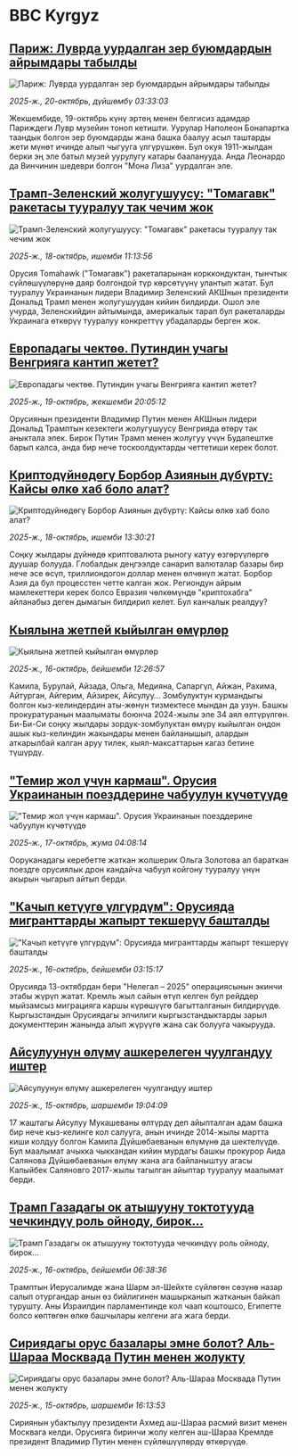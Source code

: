 # BBC Kyrgyz## [Париж: Луврда уурдалган зер буюмдардын айрымдары табылды](https://www.bbc.com/kyrgyz/articles/cnveq596m98o?at_medium=RSS&at_campaign=rss?at_campaign=githubrss)![Париж: Луврда уурдалган зер буюмдардын айрымдары табылды](https://ichef.bbci.co.uk/ace/ws/240/cpsprodpb/810c/live/237916d0-ace2-11f0-ba75-093eca1ac29b.jpg)_2025-ж., 20-октябрь, дүйшөмбү 03:33:03_Жекшембиде, 19-октябрь күнү эртең менен белгисиз адамдар Париждеги Лувр музейин тоноп кетишти. Уурулар Наполеон Бонапартка таандык болгон зер буюмдарды жана башка баалуу асыл таштарды жети мүнөт ичинде алып чыгууга үлгүрүшкөн. Бул окуя 1911-жылдан берки эң эле батыл музей уурулугу катары бааланууда. Анда Леонардо да Винчинин шедеври болгон "Мона Лиза" уурдалган эле.## [Трамп-Зеленский жолугушуусу: "Томагавк" ракетасы тууралуу так чечим жок](https://www.bbc.com/kyrgyz/articles/cly9vg474e5o?at_medium=RSS&at_campaign=rss?at_campaign=githubrss)![Трамп-Зеленский жолугушуусу: "Томагавк" ракетасы тууралуу так чечим жок](https://ichef.bbci.co.uk/ace/ws/240/cpsprodpb/2e21/live/4d20f8e0-aba7-11f0-ba75-093eca1ac29b.jpg)_2025-ж., 18-октябрь, ишемби 11:13:56_Орусия Tomahawk ("Томагавк") ракеталарынан корккондуктан, тынчтык сүйлөшүүлөрүнө даяр болгондой түр көрсөтүүнү улантып жатат. Бул тууралуу Украинанын лидери Владимир Зеленский АКШнын президенти Дональд Трамп менен жолугушуудан кийин билдирди. Ошол эле учурда, Зеленскийдин айтымында, америкалык тарап бул ракеталарды Украинага өткөрүү тууралуу конкреттүү убадаларды берген жок.## [Европадагы чектөө. Путиндин учагы Венгрияга кантип жетет?](https://www.bbc.com/kyrgyz/articles/cwy7drv8dyno?at_medium=RSS&at_campaign=rss?at_campaign=githubrss)![Европадагы чектөө. Путиндин учагы Венгрияга кантип жетет?](https://ichef.bbci.co.uk/ace/ws/240/cpsprodpb/cbff/live/da86c3f0-ab6f-11f0-9045-ff945a3371d8.jpg)_2025-ж., 19-октябрь, жекшемби 20:05:12_Орусиянын президенти Владимир Путин менен АКШнын лидери Дональд Трамптын кезектеги жолугушуусу Венгрияда өтөрү так аныктала элек. Бирок Путин Трамп менен жолугуу үчүн Будапештке барып калса, анда бир нече тоскоолдуктарды четтетиши керек болот.## [Криптодүйнөдөгү Борбор Азиянын дүбүртү: Кайсы өлкө хаб боло алат?](https://www.bbc.com/kyrgyz/articles/c70j4g28x4zo?at_medium=RSS&at_campaign=rss?at_campaign=githubrss)![Криптодүйнөдөгү Борбор Азиянын дүбүртү: Кайсы өлкө хаб боло алат?](https://ichef.bbci.co.uk/ace/ws/240/cpsprodpb/541a/live/43b3ad90-ab69-11f0-ba75-093eca1ac29b.jpg)_2025-ж., 18-октябрь, ишемби 13:30:21_Соңку жылдары дүйнөдө криптовалюта рыногу катуу өзгөрүүлөргө дуушар болууда. Глобалдык деңгээлде санарип валюталар базары бир нече эсе өсүп, триллиондогон доллар менен өлчөнүп жатат. Борбор Азия да бул процесстен четте калган жок. Региондун айрым мамлекеттери керек болсо Евразия чөлкөмүндө "криптохабга" айланабыз деген дымагын билдирип келет. Бул канчалык реалдуу?## [Кыялына жетпей кыйылган өмүрлөр ](https://www.bbc.com/kyrgyz/articles/c1m3lrkk8llo?at_medium=RSS&at_campaign=rss?at_campaign=githubrss)![Кыялына жетпей кыйылган өмүрлөр ](https://ichef.bbci.co.uk/ace/ws/240/cpsprodpb/f8c8/live/6b88c470-aa7b-11f0-9c75-5fce1bce10a4.png)_2025-ж., 16-октябрь, бейшемби 12:26:57_Камила, Бурулай, Айзада, Ольга, Медияна, Сапаргүл, Айжан, Рахима, Айтурган, Айгерим, Айзирек, Айсулуу… Зомбулуктун курмандыгы болгон кыз-келиндердин аты-жөнүн тизмектесе мындан да узун. Башкы прокуратуранын маалыматы боюнча 2024-жылы эле 34 аял өлтүрүлгөн. Би-Би-Си соңку жылдары зордук-зомбулуктан өмүрү кыйылган ондон ашык кыз-келиндин жакындары менен байланышып, алардын аткарылбай калган аруу тилек, кыял-максаттарын кагаз бетине түшүрдү.## ["Темир жол үчүн кармаш". Орусия Украинанын поезддерине чабуулун күчөтүүдө ](https://www.bbc.com/kyrgyz/articles/cyv87g0p9pvo?at_medium=RSS&at_campaign=rss?at_campaign=githubrss)!["Темир жол үчүн кармаш". Орусия Украинанын поезддерине чабуулун күчөтүүдө ](https://ichef.bbci.co.uk/ace/ws/240/cpsprodpb/47d4/live/70c77fb0-aa55-11f0-ba75-093eca1ac29b.jpg)_2025-ж., 17-октябрь, жума 04:08:14_Ооруканадагы керебетте жаткан жолшерик Ольга Золотова ал бараткан поездге орусиялык дрон кандайча чабуул койгону тууралуу үнүн акырын чыгарып айтып берди.## ["Качып кетүүгө үлгүрдүм": Орусияда мигранттарды жапырт текшерүү башталды](https://www.bbc.com/kyrgyz/articles/c4gwd5llqe5o?at_medium=RSS&at_campaign=rss?at_campaign=githubrss)!["Качып кетүүгө үлгүрдүм": Орусияда мигранттарды жапырт текшерүү башталды](https://ichef.bbci.co.uk/ace/ws/240/cpsprodpb/9fab/live/918a8b00-a9c6-11f0-8da2-811fba9518ff.jpg)_2025-ж., 16-октябрь, бейшемби 03:15:17_Орусияда 13-октябрдан бери "Нелегал – 2025" операциясынын экинчи этабы жүрүп жатат. Кремль жыл сайын өтүп келген бул рейддер мыйзамсыз миграцияга каршы күрөшүүгө багытталганын билдирүүдө. Кыргызстандын Орусиядагы элчилиги кыргызстандыктарды зарыл документтерин жанында алып жүрүүгө жана сак болууга чакырууда.## [Айсулуунун өлүмү ашкерелеген чуулгандуу иштер](https://www.bbc.com/kyrgyz/articles/cn7ey56rxz0o?at_medium=RSS&at_campaign=rss?at_campaign=githubrss)![Айсулуунун өлүмү ашкерелеген чуулгандуу иштер](https://ichef.bbci.co.uk/ace/ws/240/cpsprodpb/43e4/live/8cfaac60-a9f7-11f0-b2a1-6f537f66f9aa.jpg)_2025-ж., 15-октябрь, шаршемби 19:04:09_17 жаштагы Айсулуу Мукашеваны өлтүрдү деп айыпталган адам башка бир нече кыз-келинге кол салууга, анын ичинде 2014-жылы мартта киши колдуу болгон Камила Дүйшөбаеванын өлүмүнө да шектелүүдө. Бул маалымат ачыкка чыккандан кийин мурдагы башкы прокурор Аида Салянова Дүйшөбаеванын өлүмү жана ага байланыштуу агасы Калыйбек Саляновго 2017-жылы тагылган айыптар тууралуу маалымат берди.## [Трамп Газадагы ок атышууну токтотууда чечкиндүү роль ойноду, бирок...](https://www.bbc.com/kyrgyz/articles/cdrzdlp6zl5o?at_medium=RSS&at_campaign=rss?at_campaign=githubrss)![Трамп Газадагы ок атышууну токтотууда чечкиндүү роль ойноду, бирок...](https://ichef.bbci.co.uk/ace/ws/240/cpsprodpb/80d3/live/25f97790-aa5a-11f0-9d87-a79f167250e5.jpg)_2025-ж., 16-октябрь, бейшемби 06:38:36_Трамптын Иерусалимде жана Шарм эл-Шейхте сүйлөгөн сөзүнө назар салып отургандар анын өз бийлигинен машырканып жатканын байкап турушту. Аны Израилдин парламентинде кол чаап коштошсо, Египетте болсо көптөгөн өлкө башчылары келгени ага жага берди.## [Сириядагы орус базалары эмне болот? Аль-Шараа Москвада Путин менен жолукту](https://www.bbc.com/kyrgyz/articles/cyv8y19rjnyo?at_medium=RSS&at_campaign=rss?at_campaign=githubrss)![Сириядагы орус базалары эмне болот? Аль-Шараа Москвада Путин менен жолукту](https://ichef.bbci.co.uk/ace/ws/240/cpsprodpb/538e/live/38ebee90-a9bb-11f0-8da2-811fba9518ff.jpg)_2025-ж., 15-октябрь, шаршемби 16:13:53_Сириянын убактылуу президенти Ахмед аш-Шараа расмий визит менен Москвага келди. Орусияга биринчи жолу келген аш-Шараа Кремлде президент Владимир Путин менен сүйлөшүүлөрдү өткөрүүдө.